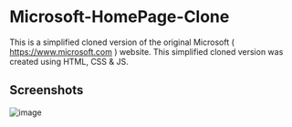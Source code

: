 # Microsoft-HomePage-Clone

This is a simplified cloned version of the original Microsoft ( https://www.microsoft.com ) website. This simplified cloned version was created using HTML, CSS & JS.

## Screenshots

![image](https://user-images.githubusercontent.com/71394788/126112641-2e04470e-f8b9-49c0-972a-e6fc6797d252.png)
